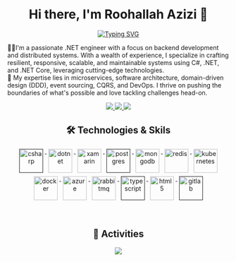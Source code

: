 <h1 align="center">Hi there, I'm Roohallah Azizi 👋</h1>

<p align="center">
 <a href="https://git.io/typing-svg">
   <img src="https://readme-typing-svg.herokuapp.com?font=Fira+Code&pause=1000&random=false&width=280&lines=Senior+.Net+Engineer" alt="Typing SVG" />
 </a>
</p>


👨‍💻I'm a passionate .NET engineer with a focus on backend development and distributed systems. With a wealth of experience, I specialize in crafting resilient, responsive, scalable, and maintainable systems using C#, .NET, and .NET Core, leveraging cutting-edge technologies. 
<br/>
🚀 My expertise lies in microservices, software architecture, domain-driven design (DDD), event sourcing, CQRS, and DevOps. I thrive on pushing the boundaries of what's possible and love tackling challenges head-on.

<p align="center"> 
  <a href="https://www.youtube.com/Rhazizi" alt="roohallah azizi's youtube">
   <img src="https://img.shields.io/badge/%20-YouTube-%23FF0000?logo=youtube&logoColor=white&style=for-the-badge" />
 </a>
 <a href="https://github.com/rhazizi" alt="roohallah azizi's github">
   <img src="https://img.shields.io/badge/%20-GitHub-black?logo=GitHub&logoColor=white&style=for-the-badge" />
 </a>
 <a href="https://www.linkedin.com/in/roohallah-azizi" alt="roohallah azizi's linkedin">
   <img src="https://img.shields.io/badge/%20-LinkedIn-%230A66C2?logo=linkedin&logoColor=white&style=for-the-badge&link=https://www.linkedin.com/in/roohallah-azizi" />
 </a>
</p>

<h2 align="center">🛠 Technologies & Skils</h2>

<p align="center">
    <a href="">
        <img src="https://cdn.jsdelivr.net/gh/devicons/devicon/icons/csharp/csharp-original.svg" alt="csharp" width="54"
            height="54" style="vertical-align:top; margin:4px;">
    </a>
    <a href="https://dotnet.microsoft.com/">
        <img src="https://cdn.jsdelivr.net/gh/devicons/devicon/icons/dotnetcore/dotnetcore-original.svg" width="54"
            height="54" alt="dotnet" style="vertical-align:top; margin:4px;">
    </a>
   <a href="https://dotnet.microsoft.com/en-us/apps/xamarin">
        <img src="https://cdn.jsdelivr.net/gh/devicons/devicon/icons/xamarin/xamarin-original.svg" width="54"
            height="54" alt="xamarin" style="vertical-align:top; margin:4px;">
    </a>
    <a href="">
        <img src="https://cdn.jsdelivr.net/gh/devicons/devicon/icons/postgresql/postgresql-original-wordmark.svg"
            width="54" height="54" alt="postgres" style="vertical-align:top; margin:4px">
    </a>
    <a href="https://www.mongodb.com/">
        <img src="https://cdn.jsdelivr.net/gh/devicons/devicon/icons/mongodb/mongodb-original-wordmark.svg" width="54"
            height="54" alt="mongodb" style="vertical-align:top; margin:4px;">
    </a>
    <a href="https://redis.io/">
        <img src="https://cdn.jsdelivr.net/gh/devicons/devicon/icons/redis/redis-original-wordmark.svg" width="54"
            height="54" alt="redis" style="vertical-align:top; margin:4px">
    </a>
    <a href="https://kubernetes.io/">
        <img src="https://cdn.jsdelivr.net/gh/devicons/devicon/icons/kubernetes/kubernetes-plain.svg" width="54"
            height="54" alt="kubernetes" style="vertical-align:top; margin:4px;">
    </a>
    <a href="https://hub.docker.com/">
        <img src="https://cdn.jsdelivr.net/gh/devicons/devicon/icons/docker/docker-original-wordmark.svg" width="54"
            height="54" alt="docker" style="vertical-align:top; margin:4px">
    </a>
    <a href="https://azure.microsoft.com">
        <img src="https://cdn.jsdelivr.net/gh/devicons/devicon/icons/azure/azure-original.svg" width="54" height="54"
            alt="azure" style="vertical-align:top; margin:4px">
    </a>
    <a href="https://www.rabbitmq.com/">
        <img src="https://www.vectorlogo.zone/logos/rabbitmq/rabbitmq-icon.svg" width="54" height="54" alt="rabbitmq"
            style="vertical-align:top; margin:4px">
    </a>
    <a href="">
        <img src="https://cdn.jsdelivr.net/gh/devicons/devicon/icons/typescript/typescript-original.svg"
            alt="typescript" width="54" height="54" style="vertical-align:top; margin:4px;">
    </a>
    <a href="https://dotnet.microsoft.com/">
        <img src="https://cdn.jsdelivr.net/gh/devicons/devicon/icons/html5/html5-original-wordmark.svg" width="54"
            height="54" alt="html5" style="vertical-align:top; margin:4px;">
    </a>
      <a href="">
        <img src="https://cdn.jsdelivr.net/gh/devicons/devicon/icons/gitlab/gitlab-original-wordmark.svg" width="54"
            height="54" alt="gitlab" style="vertical-align:top; margin:4px">
    </a>
</p>

<br/>


<h2 align="center">🚀 Activities</h2>
<p align="center">
  <a href="#" alt="roohallah azizi's github stats"><img src="https://github-readme-stats.vercel.app/api?username=rhazizi" /></a>
</p>
